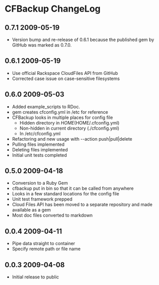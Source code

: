 CFBackup ChangeLog
==================

0.7.1 2009-05-19
-----------------
* Version bump and re-release of 0.6.1 because the published gem by GitHub was marked as 0.7.0.

0.6.1 2009-05-19
-----------------
* Use official Rackspace CloudFiles API from GitHub
* Corrected case issue on case-sensitive filesystems

0.6.0 2009-05-03
-----------------
* Added example_scripts to RDoc.
* gem creates cfconfig.yml in /etc for reference
* CFBackup looks in multiple places for config file
  * Hidden directory in $HOME ($HOME/.cfconfig.yml)
  * Non-hidden in current directory (./cfconfig.yml)
  * In /etc/cfconfig.yml
* Refactoring and new usage with --action push|pull|delete
* Pulling files implemented
* Deleting files implemented
* Initial unit tests completed

0.5.0 2009-04-18
-----------------

* Conversion to a Ruby Gem
* cfbackup put in bin so that it can be called from anywhere
* Looks in a few standard locations for the config file
* Unit test framework prepped
* Cloud Files API has been moved to a separate repository and made available as a gem
* Most doc files converted to markdown

0.0.4 2009-04-11
-----------------

* Pipe data straight to container
* Specify remote path or file name

0.0.3 2009-04-08
-------------------

* Initial release to public
